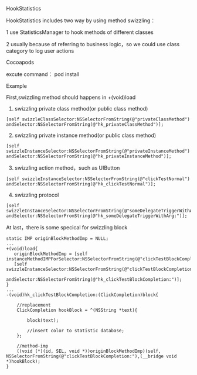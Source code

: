 HookStatistics

HookStatistics includes two way by using method swizzling：

1 use StatisticsManager to hook methods of different classes 

2 usually  because of referring to business logic，so we could use class category to log user actions

Cocoapods

excute command： pod install

Example

First,swizzling method should happens in +(void)load
1. swizzling private class method(or public class method) 

```objc
[self swizzleClassSelector:NSSelectorFromString(@"privateClassMethod") andSelector:NSSelectorFromString(@"hk_privateClassMethod")];
```
2. swizzling private instance method(or public class method) 

```objc
[self swizzleInstanceSelector:NSSelectorFromString(@"privateInstanceMethod") andSelector:NSSelectorFromString(@"hk_privateInstanceMethod")];
```
3. swizzling action method，such as UIButton

```objc
[self swizzleInstanceSelector:NSSelectorFromString(@"clickTestNormal") andSelector:NSSelectorFromString(@"hk_clickTestNormal")];
```
4. swizzling protocol

```objc
[self swizzleInstanceSelector:NSSelectorFromString(@"someDelegateTriggerWithArg:") andSelector:NSSelectorFromString(@"hk_someDelegateTriggerWithArg:")];
```
At last，there is some specical for swizzling block

```objc
static IMP originBlockMethodImp = NULL;
...
+(void)load{
   originBlockMethodImp = [self instanceMethodIMPForSelector:NSSelectorFromString(@"clickTestBlockCompletion:")];
   [self swizzleInstanceSelector:NSSelectorFromString(@"clickTestBlockCompletion:")
       andSelector:NSSelectorFromString(@"hk_clickTestBlockCompletion:")];
}
...
-(void)hk_clickTestBlockCompletion:(ClickCompletion)block{
    
    //replacement
    ClickCompletion hookBlock = ^(NSString *text){
        
        block(text);
        
        //insert color to statistic database;
    };
    
    //method-imp
    ((void (*)(id, SEL, void *))originBlockMethodImp)(self, NSSelectorFromString(@"clickTestBlockCompletion:"),(__bridge void *)hookBlock);
}
 
